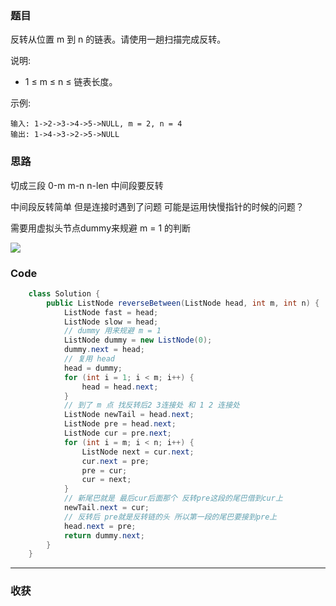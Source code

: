 ### 题目
反转从位置 m 到 n 的链表。请使用一趟扫描完成反转。

说明:
- 1 ≤ m ≤ n ≤ 链表长度。

示例:
```
输入: 1->2->3->4->5->NULL, m = 2, n = 4
输出: 1->4->3->2->5->NULL
```
### 思路
切成三段 0-m m-n n-len  中间段要反转

中间段反转简单 但是连接时遇到了问题 可能是运用快慢指针的时候的问题？

需要用虚拟头节点dummy来规避 m = 1 的判断

![](https://pic.leetcode-cn.com/3158b23f7e6919d47a11a2f57e921b5645fceb84212450336f2256f5659fa9e7.jpg)
### Code
```java
    class Solution {
        public ListNode reverseBetween(ListNode head, int m, int n) {
            ListNode fast = head;
            ListNode slow = head;
            // dummy 用来规避 m = 1
            ListNode dummy = new ListNode(0);
            dummy.next = head;
            // 复用 head
            head = dummy;
            for (int i = 1; i < m; i++) {
                head = head.next;
            }
            // 到了 m 点 找反转后2 3连接处 和 1 2 连接处
            ListNode newTail = head.next;
            ListNode pre = head.next;
            ListNode cur = pre.next;
            for (int i = m; i < n; i++) {
                ListNode next = cur.next;
                cur.next = pre;
                pre = cur;
                cur = next;
            }
            // 新尾巴就是 最后cur后面那个 反转pre这段的尾巴借到cur上 
            newTail.next = cur;
            // 反转后 pre就是反转链的头 所以第一段的尾巴要接到pre上
            head.next = pre;
            return dummy.next;
        }
    }   
```
*** 
### 收获
